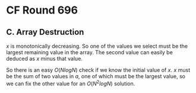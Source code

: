 # CF Round 696

## C. Array Destruction
$x$ is monotonically decreasing. So one of the values we select must be the largest remaining value in the array. The second value can easily be deduced as $x$ minus that value.

So there is an easy $O(NlogN)$ check if we know the initial value of $x$. $x$ must be the sum of two values in $a$, one of which must be the largest value, so we can fix the other value for an $O(N^2logN)$ solution.

